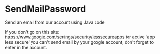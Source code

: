 # SendMailPassword

Send an email from our account using Java code

If you don't go on this site:
https://www.google.com/settings/security/lesssecureapps for active 'app less secure'
you can't send email by your google account, don't forget to enter in the account.
